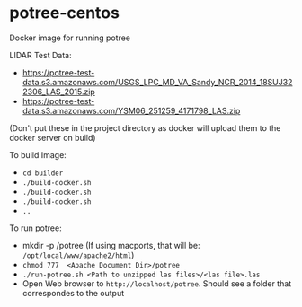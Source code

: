 # potree-centos

Docker image for running potree

LIDAR Test Data:
 - https://potree-test-data.s3.amazonaws.com/USGS_LPC_MD_VA_Sandy_NCR_2014_18SUJ322306_LAS_2015.zip
 - https://potree-test-data.s3.amazonaws.com/YSM06_251259_4171798_LAS.zip
 
 (Don't put these in the project directory as docker will upload them to the docker server on build)
 
 To build Image:
 
- `cd builder`
- `./build-docker.sh`
- `./build-docker.sh`
- `./build-docker.sh`
- `..`

 To run potree:
 -  mkdir -p <Apache Document Dir>/potree 
   (If using macports,  that will be:  `/opt/local/www/apache2/html`)
 - `chmod 777  <Apache Document Dir>/potree`
 - `./run-potree.sh <Path to unzipped las files>/<las file>.las`
 - Open Web browser to `http://localhost/potree`. Should see a folder that correspondes to the output
 
 
